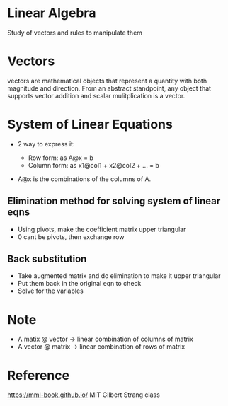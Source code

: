 # Linear Algebra
Study of vectors and rules to manipulate them

# Vectors
vectors are mathematical objects that represent a quantity with both magnitude and direction. From an abstract standpoint, any object that supports vector addition and scalar mulitplication is a vector.

# System of Linear Equations
- 2 way to express it:
  - Row form: as A@x = b
  - Column form: as x1@col1 + x2@col2 + ... = b

- A@x is the combinations of the columns of A.

## Elimination method for solving system of linear eqns
- Using pivots, make the coefficient matrix upper triangular
- 0 cant be pivots, then exchange row

## Back substitution
- Take augmented matrix and do elimination to make it upper triangular
- Put them back in the original eqn to check
- Solve for the variables

# Note
- A matix @ vector -> linear combination of columns of matrix
- A vector @ matrix -> linear combination of rows of matrix

# Reference
https://mml-book.github.io/
MIT Gilbert Strang class